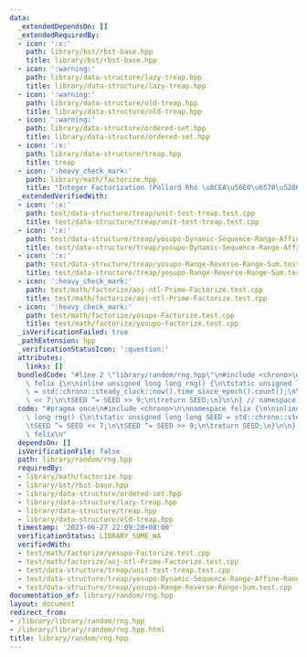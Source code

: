 ```yaml
---
data:
  _extendedDependsOn: []
  _extendedRequiredBy:
  - icon: ':x:'
    path: library/bst/rbst-base.hpp
    title: library/bst/rbst-base.hpp
  - icon: ':warning:'
    path: library/data-structure/lazy-treap.hpp
    title: library/data-structure/lazy-treap.hpp
  - icon: ':warning:'
    path: library/data-structure/old-treap.hpp
    title: library/data-structure/old-treap.hpp
  - icon: ':warning:'
    path: library/data-structure/ordered-set.hpp
    title: library/data-structure/ordered-set.hpp
  - icon: ':x:'
    path: library/data-structure/treap.hpp
    title: treap
  - icon: ':heavy_check_mark:'
    path: library/math/factorize.hpp
    title: "Integer Factorization (Pollard Rho \u8CEA\u56E0\u6578\u5206\u89E3)"
  _extendedVerifiedWith:
  - icon: ':x:'
    path: test/data-structure/treap/unit-test-treap.test.cpp
    title: test/data-structure/treap/unit-test-treap.test.cpp
  - icon: ':x:'
    path: test/data-structure/treap/yosupo-Dynamic-Sequence-Range-Affine-Range-Sum.test.cpp
    title: test/data-structure/treap/yosupo-Dynamic-Sequence-Range-Affine-Range-Sum.test.cpp
  - icon: ':x:'
    path: test/data-structure/treap/yosupo-Range-Reverse-Range-Sum.test.cpp
    title: test/data-structure/treap/yosupo-Range-Reverse-Range-Sum.test.cpp
  - icon: ':heavy_check_mark:'
    path: test/math/factorize/aoj-ntl-Prime-Factorize.test.cpp
    title: test/math/factorize/aoj-ntl-Prime-Factorize.test.cpp
  - icon: ':heavy_check_mark:'
    path: test/math/factorize/yosupo-Factorize.test.cpp
    title: test/math/factorize/yosupo-Factorize.test.cpp
  _isVerificationFailed: true
  _pathExtension: hpp
  _verificationStatusIcon: ':question:'
  attributes:
    links: []
  bundledCode: "#line 2 \"library/random/rng.hpp\"\n#include <chrono>\n\nnamespace\
    \ felix {\n\ninline unsigned long long rng() {\n\tstatic unsigned long long SEED\
    \ = std::chrono::steady_clock::now().time_since_epoch().count();\n\tSEED ^= SEED\
    \ << 7;\n\tSEED ^= SEED >> 9;\n\treturn SEED;\n}\n\n} // namespace felix\n"
  code: "#pragma once\n#include <chrono>\n\nnamespace felix {\n\ninline unsigned long\
    \ long rng() {\n\tstatic unsigned long long SEED = std::chrono::steady_clock::now().time_since_epoch().count();\n\
    \tSEED ^= SEED << 7;\n\tSEED ^= SEED >> 9;\n\treturn SEED;\n}\n\n} // namespace\
    \ felix\n"
  dependsOn: []
  isVerificationFile: false
  path: library/random/rng.hpp
  requiredBy:
  - library/math/factorize.hpp
  - library/bst/rbst-base.hpp
  - library/data-structure/ordered-set.hpp
  - library/data-structure/lazy-treap.hpp
  - library/data-structure/treap.hpp
  - library/data-structure/old-treap.hpp
  timestamp: '2023-06-27 22:09:28+08:00'
  verificationStatus: LIBRARY_SOME_WA
  verifiedWith:
  - test/math/factorize/yosupo-Factorize.test.cpp
  - test/math/factorize/aoj-ntl-Prime-Factorize.test.cpp
  - test/data-structure/treap/unit-test-treap.test.cpp
  - test/data-structure/treap/yosupo-Dynamic-Sequence-Range-Affine-Range-Sum.test.cpp
  - test/data-structure/treap/yosupo-Range-Reverse-Range-Sum.test.cpp
documentation_of: library/random/rng.hpp
layout: document
redirect_from:
- /library/library/random/rng.hpp
- /library/library/random/rng.hpp.html
title: library/random/rng.hpp
---
```

